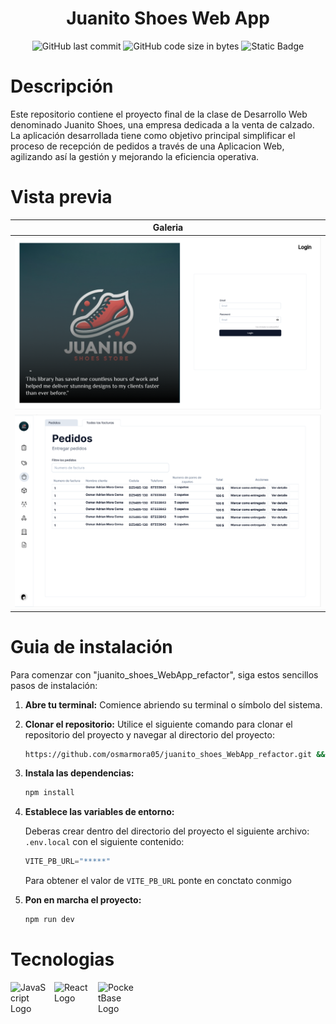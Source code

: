 <div align="center"> 
    <h1>Juanito Shoes Web App</h1>
</div>

<div align="center"> 
   
   ![GitHub last commit](https://img.shields.io/github/last-commit/osmarmora05/juanito_shoes_WebApp_refactor?style=for-the-badge&color=%23fab387)
   ![GitHub code size in bytes](https://img.shields.io/github/languages/code-size/osmarmora05/juanito_shoes_WebApp_refactor?style=for-the-badge&color=%2389dceb%09)
   ![Static Badge](https://img.shields.io/badge/developing-DA?style=for-the-badge&color=%23f9e2af)

</div>

# Descripción

Este repositorio contiene el proyecto final de la clase de Desarrollo Web denominado Juanito Shoes, una empresa dedicada a la venta de calzado. La aplicación desarrollada tiene como objetivo principal simplificar el proceso de recepción de pedidos a través de una Aplicacion Web, agilizando así la gestión y mejorando la eficiencia operativa.

# Vista previa

| <center><b>Galeria</b></center> |
| ------------------------------------------------------------------------------------------------------------------ |
| <img src="./assets/prev1.png"/> |
| <img src="./assets/prev2.png"/> |

# Guia de instalación

Para comenzar con "juanito_shoes_WebApp_refactor", siga estos sencillos pasos de instalación:

1. **Abre tu terminal:**
   Comience abriendo su terminal o símbolo del sistema.

2. **Clonar el repositorio:**
   Utilice el siguiente comando para clonar el repositorio del proyecto y navegar al directorio del proyecto:

   ```sh
   https://github.com/osmarmora05/juanito_shoes_WebApp_refactor.git && cd juanito_shoes_WebApp_refactor
   ```

3. **Instala las dependencias:**

    ```sh
    npm install
    ```

4. **Establece las variables de entorno:**

    Deberas crear dentro del directorio del proyecto el siguiente archivo: `.env.local` con el siguiente contenido:

    ```JavaScript
    VITE_PB_URL="*****"
    ```

    Para obtener el valor de `VITE_PB_URL` ponte en conctato conmigo

5. **Pon en marcha el proyecto:**
    ```sh
    npm run dev
    ```

# Tecnologias

<div style="display: flex; flex-direction: row; width: 100%; gap: 10px">

<img src="https://upload.wikimedia.org/wikipedia/commons/6/6a/JavaScript-logo.png" alt="JavaScript Logo" width="60px"/>
<img src="https://upload.wikimedia.org/wikipedia/commons/thumb/4/47/React.svg/1200px-React.svg.png" alt="React Logo" width="60px"/>
<img src="https://seeklogo.com/images/P/pocketbase-logo-CA73994F09-seeklogo.com.png" alt="PocketBase Logo" width="60px"/>

</div>